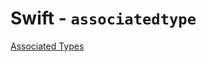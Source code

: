# Swift - `associatedtype`

[Associated Types](https://docs.swift.org/swift-book/LanguageGuide/Generics.html#ID189)
